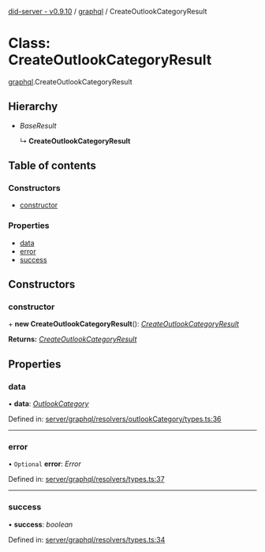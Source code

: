 [did-server - v0.9.10](../README.md) / [graphql](../modules/graphql.md) / CreateOutlookCategoryResult

# Class: CreateOutlookCategoryResult

[graphql](../modules/graphql.md).CreateOutlookCategoryResult

## Hierarchy

* *BaseResult*

  ↳ **CreateOutlookCategoryResult**

## Table of contents

### Constructors

- [constructor](graphql.createoutlookcategoryresult.md#constructor)

### Properties

- [data](graphql.createoutlookcategoryresult.md#data)
- [error](graphql.createoutlookcategoryresult.md#error)
- [success](graphql.createoutlookcategoryresult.md#success)

## Constructors

### constructor

\+ **new CreateOutlookCategoryResult**(): [*CreateOutlookCategoryResult*](graphql.createoutlookcategoryresult.md)

**Returns:** [*CreateOutlookCategoryResult*](graphql.createoutlookcategoryresult.md)

## Properties

### data

• **data**: [*OutlookCategory*](graphql.outlookcategory.md)

Defined in: [server/graphql/resolvers/outlookCategory/types.ts:36](https://github.com/Puzzlepart/did/blob/dev/server/graphql/resolvers/outlookCategory/types.ts#L36)

___

### error

• `Optional` **error**: *Error*

Defined in: [server/graphql/resolvers/types.ts:37](https://github.com/Puzzlepart/did/blob/dev/server/graphql/resolvers/types.ts#L37)

___

### success

• **success**: *boolean*

Defined in: [server/graphql/resolvers/types.ts:34](https://github.com/Puzzlepart/did/blob/dev/server/graphql/resolvers/types.ts#L34)
